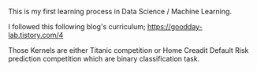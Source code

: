 This is my first learning process in Data Science / Machine Learning.

I followed this following blog's curriculum; https://goodday-lab.tistory.com/4

Those Kernels are either Titanic competition or Home Creadit Default Risk prediction competition which are binary classification task.
